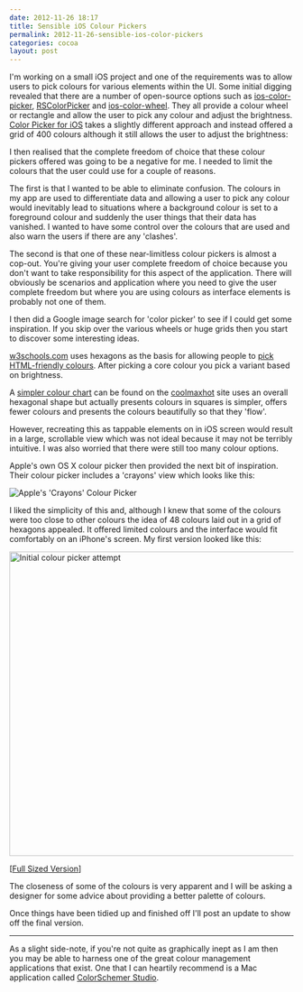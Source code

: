 ```yaml
---
date: 2012-11-26 18:17
title: Sensible iOS Colour Pickers
permalink: 2012-11-26-sensible-ios-color-pickers
categories: cocoa
layout: post
---
```


I'm working on a small iOS project and one of the requirements was to allow users to pick colours for various elements within the UI. Some initial digging revealed that there are a number of open-source options such as [ios-color-picker](https://github.com/fcanas/ios-color-picker), [RSColorPicker](https://github.com/RSully/RSColorPicker) and [ios-color-wheel](http://code.google.com/p/ios-color-wheel/). They all provide a colour wheel or rectangle and allow the user to pick any colour and adjust the brightness. [Color Picker for iOS](https://github.com/hayashi311/Color-Picker-for-iOS) takes a slightly different approach and instead offered a grid of 400 colours although it still allows the user to adjust the brightness:

I then realised that the complete freedom of choice that these colour pickers offered was going to be a negative for me. I needed to limit the colours that the user could use for a couple of reasons.

The first is that I wanted to be able to eliminate confusion. The colours in my app are used to differentiate data and allowing a user to pick any colour would inevitably lead to situations where a background colour is set to a foreground colour and suddenly the user things that their data has vanished. I wanted to have some control over the colours that are used and also warn the users if there are any 'clashes'.

The second is that one of these near-limitless colour pickers is almost a cop-out. You're giving your user complete freedom of choice because you don't want to take responsibility for this aspect of the application. There will obviously be scenarios and application where you need to give the user complete freedom but where you are using colours as interface elements is probably not one of them.

I then did a Google image search for 'color picker' to see if I could get some inspiration. If you skip over the various wheels or huge grids then you start to discover some interesting ideas.

[w3schools.com](http://www.w3schools.com) uses hexagons as the basis for allowing people to [pick HTML-friendly colours](http://www.w3schools.com/tags/ref_colorpicker.asp). After picking a core colour you pick a variant based on brightness.

A [simpler colour chart](http://coolmaxhot.com/graphics/hex-color-palette.htm) can be found on the [coolmaxhot](http://coolmaxhot.com) site uses an overall hexagonal shape but actually presents colours in squares is simpler, offers fewer colours and presents the colours beautifully so that they 'flow'.

However, recreating this as tappable elements on in iOS screen would result in a large, scrollable view which was not ideal because it may not be terribly intuitive. I was also worried that there were still too many colour options.

Apple's own OS X colour picker then provided the next bit of inspiration. Their colour picker includes a 'crayons' view which looks like this:

<img src="http://images.swwritings.com/2012-11-26-sensible-ios-color-pickers-03.png" alt="Apple's 'Crayons' Colour Picker" />

I liked the simplicity of this and, although I knew that some of the colours were too close to other colours the idea of 48 colours laid out in a grid of hexagons appealed. It offered limited colours and the interface would fit comfortably on an iPhone's screen. My first version looked like this:

<img src="http://images.swwritings.com/2012-11-26-sensible-ios-color-pickers-02.png" alt="Initial colour picker attempt" width="540" />

[<a href="http://images.swwritings.com/2012-11-26-sensible-ios-color-pickers-02.png" target="_blank">Full Sized Version</a>]

The closeness of some of the colours is very apparent and I will be asking a designer for some advice about providing a better palette of colours.

Once things have been tidied up and finished off I'll post an update to show off the final version.

---

As a slight side-note, if you're not quite as graphically inept as I am then you may be able to harness one of the great colour management applications that exist. One that I can heartily recommend is a Mac application called [ColorSchemer Studio](http://www.colorschemer.com).
